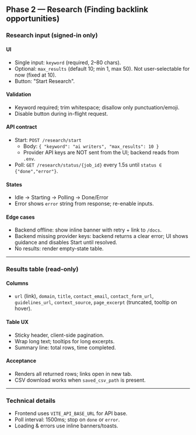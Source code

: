 ## Phase 2 — Research (Finding backlink opportunities)

### Research input (signed-in only)

#### UI
- Single input: `keyword` (required, 2–80 chars).
- Optional: `max_results` (default 10; min 1, max 50). Not user-selectable for now (fixed at 10).
- Button: "Start Research".

#### Validation
- Keyword required; trim whitespace; disallow only punctuation/emoji.
- Disable button during in-flight request.

#### API contract
- Start: `POST /research/start`
  - Body: `{ "keyword": "ai writers", "max_results": 10 }`
  - Provider API keys are NOT sent from the UI; backend reads from `.env`.
- Poll: `GET /research/status/{job_id}` every 1.5s until `status ∈ {"done","error"}`.

#### States
- Idle → Starting → Polling → Done/Error
- Error shows `error` string from response; re-enable inputs.

#### Edge cases
- Backend offline: show inline banner with retry + link to `/docs`.
- Backend missing provider keys: backend returns a clear error; UI shows guidance and disables Start until resolved.
- No results: render empty-state table.

---

### Results table (read-only)

#### Columns
- `url` (link), `domain`, `title`, `contact_email`, `contact_form_url`, `guidelines_url`, `context_source`, `page_excerpt` (truncated, tooltip on hover).

#### Table UX
- Sticky header, client-side pagination.
- Wrap long text; tooltips for long excerpts.
- Summary line: total rows, time completed.

#### Acceptance
- Renders all returned rows; links open in new tab.
- CSV download works when `saved_csv_path` is present.

---

### Technical details
- Frontend uses `VITE_API_BASE_URL` for API base.
- Poll interval: 1500ms; stop on `done` or `error`.
- Loading & errors use inline banners/toasts.


